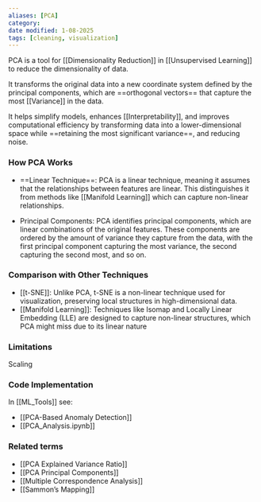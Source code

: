 ```yaml
---
aliases: [PCA]
category:
date modified: 1-08-2025
tags: [cleaning, visualization]
---
```

PCA is a tool for [[Dimensionality Reduction]] in [[Unsupervised Learning]] to reduce the dimensionality of data. 

It transforms the original data into a new coordinate system defined by the principal components, which are ==orthogonal vectors== that capture the most [[Variance]] in the data.

It helps simplify models, enhances [[Interpretability]], and improves computational efficiency by transforming data into a lower-dimensional space while ==retaining the most significant variance==, and reducing noise.

### How PCA Works

- ==Linear Technique==: PCA is a linear technique, meaning it assumes that the relationships between features are linear. This distinguishes it from methods like [[Manifold Learning]] which can capture non-linear relationships.

- Principal Components: PCA identifies principal components, which are linear combinations of the original features. These components are ordered by the amount of variance they capture from the data, with the first principal component capturing the most variance, the second capturing the second most, and so on.
### Comparison with Other Techniques

- [[t-SNE]]: Unlike PCA, t-SNE is a non-linear technique used for visualization, preserving local structures in high-dimensional data.
- [[Manifold Learning]]: Techniques like Isomap and Locally Linear Embedding (LLE) are designed to capture non-linear structures, which PCA might miss due to its linear nature

### Limitations

Scaling
### Code Implementation

In [[ML_Tools]] see:
- [[PCA-Based Anomaly Detection]]
- [[PCA_Analysis.ipynb]]

### Related terms

- [[PCA Explained Variance Ratio]]
- [[PCA Principal Components]]
- [[Multiple Correspondence Analysis]]
- [[Sammon’s Mapping]]